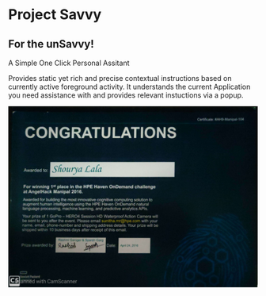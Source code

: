 # Project Savvy
## For the unSavvy!

A Simple One Click Personal Assitant 

Provides static yet rich and precise contextual instructions based on currently active foreground activity.
It understands the current Application you need assistance with and provides relevant instuctions via a popup.

![Angel Hackathon Winner](https://github.com/shouryalala/Savvy/blob/master/AngelHackCertificate.jpg)
